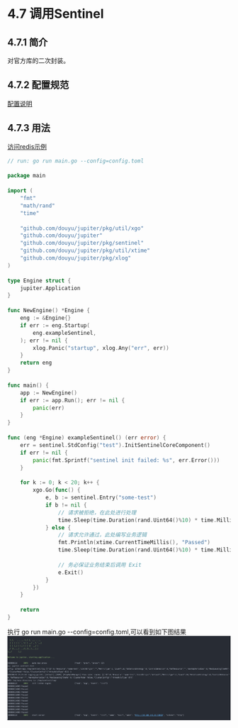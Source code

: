 # 4.7 调用Sentinel

## 4.7.1 简介
对官方库的二次封装。

## 4.7.2 配置规范
[配置说明](http://jupiter.douyu.com/jupiter/6.11sentinel.html)


## 4.7.3 用法
[访问redis示例](https://github.com/douyu/jupiter/tree/master/example/sentinel)

```go
// run: go run main.go --config=config.toml

package main

import (
	"fmt"
	"math/rand"
	"time"

	"github.com/douyu/jupiter/pkg/util/xgo"
	"github.com/douyu/jupiter"
	"github.com/douyu/jupiter/pkg/sentinel"
	"github.com/douyu/jupiter/pkg/util/xtime"
	"github.com/douyu/jupiter/pkg/xlog"
)

type Engine struct {
	jupiter.Application
}

func NewEngine() *Engine {
	eng := &Engine{}
	if err := eng.Startup(
		eng.exampleSentinel,
	); err != nil {
		xlog.Panic("startup", xlog.Any("err", err))
	}
	return eng
}

func main() {
	app := NewEngine()
	if err := app.Run(); err != nil {
		panic(err)
	}
}

func (eng *Engine) exampleSentinel() (err error) {
	err = sentinel.StdConfig("test").InitSentinelCoreComponent()
	if err != nil {
		panic(fmt.Sprintf("sentinel init failed: %s", err.Error()))
	}

	for k := 0; k < 20; k++ {
		xgo.Go(func() {
			e, b := sentinel.Entry("some-test")
			if b != nil {
				// 请求被拒绝，在此处进行处理
				time.Sleep(time.Duration(rand.Uint64()%10) * time.Millisecond)
			} else {
				// 请求允许通过，此处编写业务逻辑
				fmt.Println(xtime.CurrentTimeMillis(), "Passed")
				time.Sleep(time.Duration(rand.Uint64()%10) * time.Millisecond)

				// 务必保证业务结束后调用 Exit
				e.Exit()
			}
		})
	}

	return
}

```
执行 go run main.go --config=config.toml,可以看到如下图结果
![image](../static/jupiter/6.11sentinel.png)


